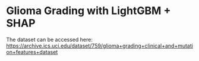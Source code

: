 # Glioma Grading with LightGBM + SHAP


The dataset can be accessed here: https://archive.ics.uci.edu/dataset/759/glioma+grading+clinical+and+mutation+features+dataset
